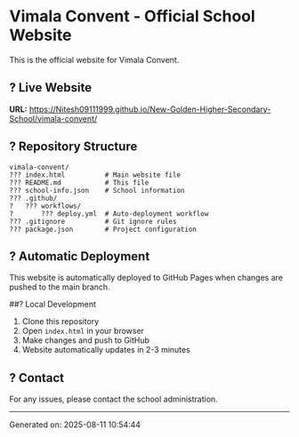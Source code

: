 # Vimala Convent - Official School Website

This is the official website for Vimala Convent.

## ? Live Website
**URL:** https://Nitesh09111999.github.io/New-Golden-Higher-Secondary-School/vimala-convent/

## ? Repository Structure
```
vimala-convent/
??? index.html          # Main website file
??? README.md           # This file
??? school-info.json    # School information
??? .github/
?   ??? workflows/
?       ??? deploy.yml  # Auto-deployment workflow
??? .gitignore          # Git ignore rules
??? package.json        # Project configuration
```

## ? Automatic Deployment
This website is automatically deployed to GitHub Pages when changes are pushed to the main branch.

##? Local Development
1. Clone this repository
2. Open `index.html` in your browser
3. Make changes and push to GitHub
4. Website automatically updates in 2-3 minutes

## ? Contact
For any issues, please contact the school administration.

---
Generated on: 2025-08-11 10:54:44
